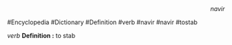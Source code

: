 
<div align="right"><i>navir</i></div>

#Encyclopedia #Dictionary #Definition #verb #navir #navir #tostab

*verb*
**Definition :** to stab